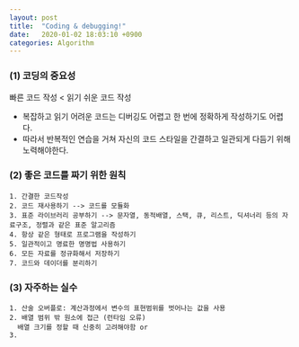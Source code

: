 ```yaml
---
layout: post
title:  "Coding & debugging!"
date:   2020-01-02 18:03:10 +0900
categories: Algorithm
---
```


### (1) 코딩의 중요성

빠른 코드 작성 < 읽기 쉬운 코드 작성
- 복잡하고 읽기 어려운 코드는 디버깅도 어렵고 한 번에 정확하게 작성하기도 어렵다.
- 따라서 반복적인 연습을 거쳐 자신의 코드 스타일을 간결하고 일관되게 다듬기 위해 노력해야한다. 

### (2) 좋은 코드를 짜기 위한 원칙

``` 
1. 간결한 코드작성
2. 코드 재사용하기 --> 코드를 모듈화
3. 표준 라이브러리 공부하기 --> 문자열, 동적배열, 스택, 큐, 리스트, 딕셔너리 등의 자료구조, 정렬과 같은 표준 알고리즘 
4. 항상 같은 형태로 프로그램을 작성하기 
5. 일관적이고 명료한 명명법 사용하기
6. 모든 자료를 정규화해서 저장하기
7. 코드와 데이더를 분리하기
```

### (3) 자주하는 실수 
```
1. 산술 오버플로: 계산과정에서 변수의 표현범위를 벗어나는 값을 사용
2. 배열 범위 밖 원소에 접근 (런타임 오류) 
  배열 크기를 정할 때 신중히 고려해야함 or 
3. 
```
